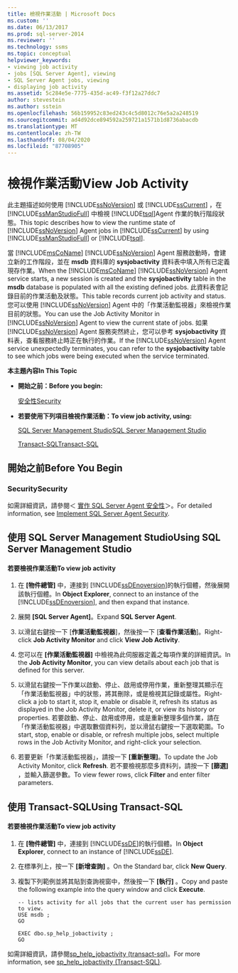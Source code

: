 ```yaml
---
title: 檢視作業活動 | Microsoft Docs
ms.custom: ''
ms.date: 06/13/2017
ms.prod: sql-server-2014
ms.reviewer: ''
ms.technology: ssms
ms.topic: conceptual
helpviewer_keywords:
- viewing job activity
- jobs [SQL Server Agent], viewing
- SQL Server Agent jobs, viewing
- displaying job activity
ms.assetid: 5c284e5e-7775-435d-ac49-f3f12a27ddc7
author: stevestein
ms.author: sstein
ms.openlocfilehash: 56b159952c83ed243c4c5d8012c76e5a2a248519
ms.sourcegitcommit: ad4d92dce894592a259721a1571b1d8736abacdb
ms.translationtype: MT
ms.contentlocale: zh-TW
ms.lasthandoff: 08/04/2020
ms.locfileid: "87708905"
---
```

# <a name="view-job-activity"></a><span data-ttu-id="e0d18-102">檢視作業活動</span><span class="sxs-lookup"><span data-stu-id="e0d18-102">View Job Activity</span></span>
  <span data-ttu-id="e0d18-103">此主題描述如何使用 [!INCLUDE[ssNoVersion](../../includes/ssnoversion-md.md)] 或 [!INCLUDE[ssCurrent](../../includes/sscurrent-md.md)] ，在 [!INCLUDE[ssManStudioFull](../../includes/ssmanstudiofull-md.md)] 中檢視 [!INCLUDE[tsql](../../includes/tsql-md.md)]Agent 作業的執行階段狀態。</span><span class="sxs-lookup"><span data-stu-id="e0d18-103">This topic describes how to view the runtime state of [!INCLUDE[ssNoVersion](../../includes/ssnoversion-md.md)] Agent jobs in [!INCLUDE[ssCurrent](../../includes/sscurrent-md.md)] by using [!INCLUDE[ssManStudioFull](../../includes/ssmanstudiofull-md.md)] or [!INCLUDE[tsql](../../includes/tsql-md.md)].</span></span>  
  
 <span data-ttu-id="e0d18-104">當 [!INCLUDE[msCoName](../../includes/msconame-md.md)] [!INCLUDE[ssNoVersion](../../includes/ssnoversion-md.md)] Agent 服務啟動時，會建立新的工作階段，並在 **msdb** 資料庫的 **sysjobactivity** 資料表中填入所有已定義現存作業。</span><span class="sxs-lookup"><span data-stu-id="e0d18-104">When the [!INCLUDE[msCoName](../../includes/msconame-md.md)] [!INCLUDE[ssNoVersion](../../includes/ssnoversion-md.md)] Agent service starts, a new session is created and the **sysjobactivity** table in the **msdb** database is populated with all the existing defined jobs.</span></span> <span data-ttu-id="e0d18-105">此資料表會記錄目前的作業活動及狀態。</span><span class="sxs-lookup"><span data-stu-id="e0d18-105">This table records current job activity and status.</span></span> <span data-ttu-id="e0d18-106">您可以使用 [!INCLUDE[ssNoVersion](../../includes/ssnoversion-md.md)] Agent 中的「作業活動監視器」來檢視作業目前的狀態。</span><span class="sxs-lookup"><span data-stu-id="e0d18-106">You can use the Job Activity Monitor in [!INCLUDE[ssNoVersion](../../includes/ssnoversion-md.md)] Agent to view the current state of jobs.</span></span> <span data-ttu-id="e0d18-107">如果 [!INCLUDE[ssNoVersion](../../includes/ssnoversion-md.md)] Agent 服務突然終止，您可以參考 **sysjobactivity** 資料表，查看服務終止時正在執行的作業。</span><span class="sxs-lookup"><span data-stu-id="e0d18-107">If the [!INCLUDE[ssNoVersion](../../includes/ssnoversion-md.md)] Agent service unexpectedly terminates, you can refer to the **sysjobactivity** table to see which jobs were being executed when the service terminated.</span></span>  
  
 <span data-ttu-id="e0d18-108">**本主題內容**</span><span class="sxs-lookup"><span data-stu-id="e0d18-108">**In This Topic**</span></span>  
  
-   <span data-ttu-id="e0d18-109">**開始之前：**</span><span class="sxs-lookup"><span data-stu-id="e0d18-109">**Before you begin:**</span></span>  
  
     [<span data-ttu-id="e0d18-110">安全性</span><span class="sxs-lookup"><span data-stu-id="e0d18-110">Security</span></span>](#Security)  
  
-   <span data-ttu-id="e0d18-111">**若要使用下列項目檢視作業活動：**</span><span class="sxs-lookup"><span data-stu-id="e0d18-111">**To view job activity, using:**</span></span>  
  
     [<span data-ttu-id="e0d18-112">SQL Server Management Studio</span><span class="sxs-lookup"><span data-stu-id="e0d18-112">SQL Server Management Studio</span></span>](#SSMS)  
  
     [<span data-ttu-id="e0d18-113">Transact-SQL</span><span class="sxs-lookup"><span data-stu-id="e0d18-113">Transact-SQL</span></span>](#TSQL)  
  
## <a name="before-you-begin"></a><span data-ttu-id="e0d18-114">開始之前</span><span class="sxs-lookup"><span data-stu-id="e0d18-114">Before You Begin</span></span>  
  
###  <a name="security"></a><a name="Security"></a> <span data-ttu-id="e0d18-115">Security</span><span class="sxs-lookup"><span data-stu-id="e0d18-115">Security</span></span>  
 <span data-ttu-id="e0d18-116">如需詳細資訊，請參閱＜ [實作 SQL Server Agent 安全性](implement-sql-server-agent-security.md)＞。</span><span class="sxs-lookup"><span data-stu-id="e0d18-116">For detailed information, see [Implement SQL Server Agent Security](implement-sql-server-agent-security.md).</span></span>  
  
##  <a name="using-sql-server-management-studio"></a><a name="SSMS"></a> <span data-ttu-id="e0d18-117">使用 SQL Server Management Studio</span><span class="sxs-lookup"><span data-stu-id="e0d18-117">Using SQL Server Management Studio</span></span>  
  
#### <a name="to-view-job-activity"></a><span data-ttu-id="e0d18-118">若要檢視作業活動</span><span class="sxs-lookup"><span data-stu-id="e0d18-118">To view job activity</span></span>  
  
1.  <span data-ttu-id="e0d18-119">在 **[物件總管]** 中，連接到 [!INCLUDE[ssDEnoversion](../../includes/ssdenoversion-md.md)]的執行個體，然後展開該執行個體。</span><span class="sxs-lookup"><span data-stu-id="e0d18-119">In **Object Explorer**, connect to an instance of the [!INCLUDE[ssDEnoversion](../../includes/ssdenoversion-md.md)], and then expand that instance.</span></span>  
  
2.  <span data-ttu-id="e0d18-120">展開 **[SQL Server Agent]**。</span><span class="sxs-lookup"><span data-stu-id="e0d18-120">Expand **SQL Server Agent**.</span></span>  
  
3.  <span data-ttu-id="e0d18-121">以滑鼠右鍵按一下 [**作業活動監視器**]，然後按一下 [**查看作業活動**]。</span><span class="sxs-lookup"><span data-stu-id="e0d18-121">Right-click **Job Activity Monitor** and click **View Job Activity**.</span></span>  
  
4.  <span data-ttu-id="e0d18-122">您可以在 **[作業活動監視器]** 中檢視為此伺服器定義之每項作業的詳細資訊。</span><span class="sxs-lookup"><span data-stu-id="e0d18-122">In the **Job Activity Monitor**, you can view details about each job that is defined for this server.</span></span>  
  
5.  <span data-ttu-id="e0d18-123">以滑鼠右鍵按一下作業以啟動、停止、啟用或停用作業，重新整理其顯示在「作業活動監視器」中的狀態，將其刪除，或是檢視其記錄或屬性。</span><span class="sxs-lookup"><span data-stu-id="e0d18-123">Right-click a job to start it, stop it, enable or disable it, refresh its status as displayed in the Job Activity Monitor, delete it, or view its history or properties.</span></span>  <span data-ttu-id="e0d18-124">若要啟動、停止、啟用或停用，或是重新整理多個作業，請在「作業活動監視器」中選取數個資料列，並以滑鼠右鍵按一下選取範圍。</span><span class="sxs-lookup"><span data-stu-id="e0d18-124">To start, stop, enable or disable, or refresh multiple jobs, select multiple rows in the Job Activity Monitor, and right-click your selection.</span></span>  
  
6.  <span data-ttu-id="e0d18-125">若要更新「作業活動監視器」，請按一下 **[重新整理]**。</span><span class="sxs-lookup"><span data-stu-id="e0d18-125">To update the Job Activity Monitor, click **Refresh**.</span></span> <span data-ttu-id="e0d18-126">若不要檢視那麼多資料列，請按一下 **[篩選]** ，並輸入篩選參數。</span><span class="sxs-lookup"><span data-stu-id="e0d18-126">To view fewer rows, click **Filter** and enter filter parameters.</span></span>  
  
##  <a name="using-transact-sql"></a><a name="TSQL"></a> <span data-ttu-id="e0d18-127">使用 Transact-SQL</span><span class="sxs-lookup"><span data-stu-id="e0d18-127">Using Transact-SQL</span></span>  
  
#### <a name="to-view-job-activity"></a><span data-ttu-id="e0d18-128">若要檢視作業活動</span><span class="sxs-lookup"><span data-stu-id="e0d18-128">To view job activity</span></span>  
  
1.  <span data-ttu-id="e0d18-129">在 **[物件總管]** 中，連接到 [!INCLUDE[ssDE](../../includes/ssde-md.md)]的執行個體。</span><span class="sxs-lookup"><span data-stu-id="e0d18-129">In **Object Explorer**, connect to an instance of [!INCLUDE[ssDE](../../includes/ssde-md.md)].</span></span>  
  
2.  <span data-ttu-id="e0d18-130">在標準列上，按一下 **[新增查詢]** 。</span><span class="sxs-lookup"><span data-stu-id="e0d18-130">On the Standard bar, click **New Query**.</span></span>  
  
3.  <span data-ttu-id="e0d18-131">複製下列範例並將其貼到查詢視窗中，然後按一下 **[執行]** 。</span><span class="sxs-lookup"><span data-stu-id="e0d18-131">Copy and paste the following example into the query window and click **Execute**.</span></span>  
  
    ```  
    -- lists activity for all jobs that the current user has permission to view.  
    USE msdb ;  
    GO  
  
    EXEC dbo.sp_help_jobactivity ;  
    GO  
    ```  
  
 <span data-ttu-id="e0d18-132">如需詳細資訊，請參閱[sp_help_jobactivity &#40;transact-sql&#41;](/sql/relational-databases/system-stored-procedures/sp-help-jobactivity-transact-sql)。</span><span class="sxs-lookup"><span data-stu-id="e0d18-132">For more information, see [sp_help_jobactivity &#40;Transact-SQL&#41;](/sql/relational-databases/system-stored-procedures/sp-help-jobactivity-transact-sql).</span></span>  
  
  
